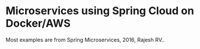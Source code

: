 # Microservices using Spring Cloud on Docker/AWS

Most examples are from Spring Microservices, 2016, Rajesh RV..
